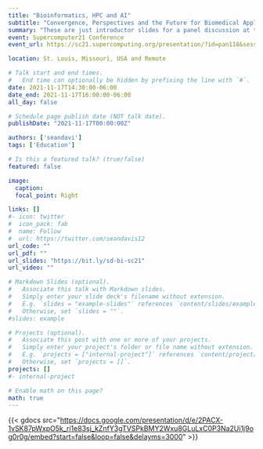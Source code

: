 ```yaml
---
title: "Bioinformatics, HPC and AI"
subtitle: "Convergence, Perspectives and the Future for Biomedical Applications"
summary: "These are just introductor slides for a panel discussion at the Supercomputer21 conference."
event: Supercomputer21 Conference
event_url: https://sc21.supercomputing.org/presentation/?id=pan118&sess=sess229

location: St. Louis, Missouri, USA and Remote

# Talk start and end times.
#   End time can optionally be hidden by prefixing the line with `#`.
date: 2021-11-17T14:30:00-06:00
date_end: 2021-11-17T16:00:00-06:00
all_day: false

# Schedule page publish date (NOT talk date).
publishDate: "2021-11-17T00:00:00Z"

authors: ['seandavi']
tags: ['Education']

# Is this a featured talk? (true/false)
featured: false

image:
  caption: 
  focal_point: Right

links: []
#- icon: twitter
#  icon_pack: fab
#  name: Follow
#  url: https://twitter.com/seandavis12
url_code: ""
url_pdf: ""
url_slides: "https://bit.ly/sd-bi-sc21"
url_video: ""

# Markdown Slides (optional).
#   Associate this talk with Markdown slides.
#   Simply enter your slide deck's filename without extension.
#   E.g. `slides = "example-slides"` references `content/slides/example-slides.md`.
#   Otherwise, set `slides = ""`.
#slides: example

# Projects (optional).
#   Associate this post with one or more of your projects.
#   Simply enter your project's folder or file name without extension.
#   E.g. `projects = ["internal-project"]` references `content/project/deep-learning/index.md`.
#   Otherwise, set `projects = []`.
projects: []
#- internal-project

# Enable math on this page?
math: true
---
```


{{< gdocs src="https://docs.google.com/presentation/d/e/2PACX-1vSK87pWxpO5k_ri1e83sj_kZnfY3gTVSPkBMY2Wxu8GLuLxC0P3Na2Ui1j9og0r0g/embed?start=false&loop=false&delayms=3000" >}}